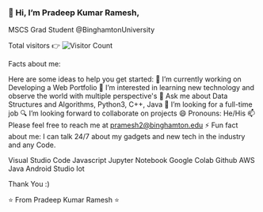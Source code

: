 
  ### 👋 Hi, I’m Pradeep Kumar Ramesh, 
  
  MSCS Grad Student @BinghamtonUniversity
 

Total visitors 👉 ![Visitor Count](https://profile-counter.glitch.me/PradeepKumarRamesh/count.svg)




Facts about me:

Here are some ideas to help you get started:
🔭 I’m currently working on Developing a Web Portfolio
👀 I’m interested in learning new technology and observe the world with multiple perspective's
💬 Ask me about Data Structures and Algorithms, Python3, C++, Java
💞️ I’m looking for a full-time job
🔍 I’m looking forward to collaborate on projects
😄 Pronouns: He/His
📫 Please feel free to reach me at pramesh2@binghamton.edu
⚡ Fun fact about me: I can talk 24/7 about my gadgets and new tech in the industry and any Code.

Visual Studio Code
Javascript
Jupyter Notebook
Google Colab
Github
AWS
Java
Android Studio
Iot

Thank You :)

⭐️ From Pradeep Kumar Ramesh ⭐️
